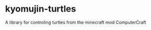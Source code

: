 kyomujin-turtles
================

A library for controling turtles from the minecraft mod ComputerCraft